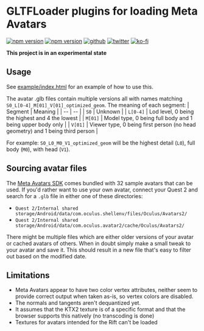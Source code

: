 # GLTFLoader plugins for loading Meta Avatars
[![npm version](https://img.shields.io/npm/v/@fern-solutions/three-meta-avatar-gltf-plugins.svg?style=flat-square)](https://www.npmjs.com/package/@fern-solutions/three-meta-avatar-gltf-plugins)
[![npm version](https://img.shields.io/npm/l/@fern-solutions/three-meta-avatar-gltf-plugins.svg?style=flat-square)](https://www.npmjs.com/package/@fern-solutions/three-meta-avatar-gltf-plugins)
[![github](https://flat.badgen.net/badge/icon/github?icon=github&label)](https://github.com/mrxz/three-meta-avatar-gltf-plugins/)
[![twitter](https://flat.badgen.net/badge/twitter/@noerihuisman/blue?icon=twitter&label)](https://twitter.com/noerihuisman)
[![ko-fi](https://img.shields.io/badge/ko--fi-buy%20me%20a%20coffee-ff5f5f?style=flat-square)](https://ko-fi.com/fernsolutions)

**This project is in an experimental state**

## Usage
See [example/index.html](example/index.html) for an example of how to use this.

The avatar .glb files contain multiple versions all with names matching `S0_L[0-4]_M[01]_V[01]_optimized_geom`. The meaning of each segment:
| Segment | Meaning |
| -- | -- |
| `S0` | Unknown |
| `L[0-4]` | Lod level, 0 being the highest and 4 the lowest |
| `M[01]` | Model type, 0 being full body and 1 being upper body only |
| `V[01]` | Viewer type, 0 being first person (no head geometry) and 1 being third person |

For example: `S0_L0_M0_V1_optimized_geom` will be the highest detail (`L0`), full body (`M0`), with head (`V1`).

## Sourcing avatar files
The [Meta Avatars SDK](https://developer.oculus.com/downloads/package/meta-avatars-sdk/) comes bundled with 32 sample avatars that can be used. If you'd rather want to use your own avatar, connect your Quest 2 and search for a `.glb` file in either one of these directories:
* `Quest 2/Internal shared storage/Android/data/com.oculus.shellenv/files/Oculus/Avatars2/`
* `Quest 2/Internal shared storage/Android/data/com.oculus.avatar2/cache/Oculus/Avatars2/`

There might be multiple files which are either older versions of your avatar or cached avatars of others. When in doubt simply make a small tweak to your avatar and save it. This should result in a new file that's easy to filter out based on the modified date.

## Limitations
 * Meta Avatars appear to have two color vertex attributes, neither seem to provide correct output when taken as-is, so vertex colors are disabled.
 * The normals and tangents aren't dequantized yet.
 * It assumes that the KTX2 texture is of a specific format and that the browser supports this natively (no transcoding is done)
 * Textures for avatars intended for the Rift can't be loaded